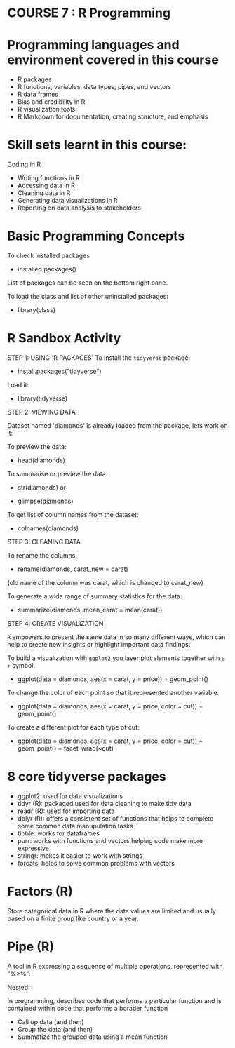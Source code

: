 # COURSE 7 : R Programming

# Programming languages and environment covered in this course
* R packages
* R functions, variables, data types, pipes, and vectors
* R data frames
* Bias and credibility in R
* R visualization tools
* R Markdown for documentation, creating structure, and emphasis

# Skill sets learnt  in this course:

Coding in R
* Writing functions in R
* Accessing data in R
* Cleaning data in R
* Generating data visualizations in R
* Reporting on data analysis to stakeholders

# Basic Programming Concepts
To check installed packages

* installed.packages()

List of packages can be seen on the bottom right pane. 

To load the class and list of other uninstalled packages:

* library(class)

# R Sandbox Activity
STEP 1: USING 'R PACKAGES'
To install the `tidyverse` package:

* install.packages("tidyverse")

Load it:
* library(tidyverse)

STEP 2: VIEWING DATA

Dataset named 'diamonds' is already loaded from the package, lets work on it:

To preview the data:

* head(diamonds)

To summarise or preview the data:

* str(diamonds) 
    or 

* glimpse(diamonds)

To get list of column names from the dataset:

* colnames(diamonds)

STEP 3: CLEANING DATA

To rename the columns:

* rename(diamonds, carat_new = carat)

(old name of the column was carat, which is changed to carat_new)

To generate a wide range of summary statistics for the data:

* summarize(diamonds, mean_carat = mean(carat))

STEP 4: CREATE VISUALIZATION

`R` empowers to present the same data in so many different ways, which can help to create new insights or highlight important data findings.

To build a visualization with `ggplot2` you layer plot elements together with a `+` symbol.

* ggplot(data = diamonds, aes(x = carat, y = price)) + geom_point()

To change the color of each point so that it represented another variable:

* ggplot(data = diamonds, aes(x = carat, y = price, color = cut)) + geom_point()

To create a different plot for each type of cut:

* ggplot(data = diamonds, aes(x = carat, y = price, color = cut)) + geom_point() + facet_wrap(~cut)

# 8 core tidyverse packages
* ggplot2: used for data visualizations
* tidyr (R): packaged used for data cleaning to make tidy data
* readr (R): used for importing data
* dplyr (R): offers a consistent set of functions that helps to complete some common data manupulation tasks
* tibble: works for dataframes
* purr: works with functions and vectors helping code make more expressive
* stringr: makes it easier to work with strings
* forcats: helps to solve common problems with vectors

# Factors (R)

Store categorical data in R where the data values are limited and usually based on a finite group like country or a year.

# Pipe (R)

A tool in R expressing a sequence of multiple operations, represented with "%>%".

Nested: 

In pregramming, describes code that performs a particular function and is contained within code that performs a borader function

* Call up data (and then)
* Group the data (and then)
* Summatize the grouped data using a mean function


  

